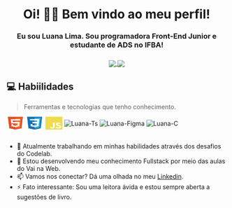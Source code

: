 ﻿<h1 align="center">
  Oi! 👋🏾 Bem vindo ao meu perfil!
</h1>

<h3 align="center">
  Eu sou Luana Lima. Sou programadora Front-End Junior e estudante de ADS no IFBA!
</h3>

###

<section align="center">
  <a href="https://github.com/anuraghazra/github-readme-stats">
    <img height=250px align="center" src=https://github-readme-stats.vercel.app/api/top-langs/?username=luad3cristal&layout=donut&locale=pt-br&theme=radical&bg_color=00000000" />
    <img height=250px align="center" src="https://github-readme-stats.vercel.app/api?username=luad3cristal&hide=contribs&show_icons=true&theme=radical&bg_color=00000000&locale=pt-br&card_width=460" />
  </a>

</section>

<h2 align="left">💻 Habiilidades</h2>

> Ferramentas e tecnologias que tenho conhecimento.

<div style="display: inline_block">
  <img align="center" alt="Luana-HTML" height="30" width="40" src="https://raw.githubusercontent.com/devicons/devicon/master/icons/html5/html5-original.svg">
  <img align="center" alt="Luana-CSS" height="30" width="40" src="https://raw.githubusercontent.com/devicons/devicon/master/icons/css3/css3-original.svg">
  <img align="center" alt="Luana-Js" height="30" width="40" src="https://raw.githubusercontent.com/devicons/devicon/master/icons/javascript/javascript-plain.svg">
  <img align="center" alt="Luana-Ts" height="30" width="40" src="https://cdn.jsdelivr.net/gh/devicons/devicon/icons/sass/sass-original.svg">
  <img align="center" alt="Luana-Figma" height="30" width="40" src="https://cdn.jsdelivr.net/gh/devicons/devicon/icons/figma/figma-original.svg">
  <img align="center" alt="Luana-C" height="30" width="40" src="https://cdn.jsdelivr.net/gh/devicons/devicon@latest/icons/c/c-original.svg">
</div>

##

<section>
  
- 🔭 Atualmente trabalhando em minhas habilidades através dos desafios do Codelab.
- 🌱 Estou desenvolvendo meu conhecimento Fullstack por meio das aulas do Vai na Web.
- 📫 Vamos nos conectar? Dá uma olhada no meu  <a href="https://www.linkedin.com/in/luad3cristal/" target="_blank">Linkedin</a>.
- ⚡ Fato interessante: Sou uma leitora ávida e estou sempre aberta a sugestões de livro.
</section>
